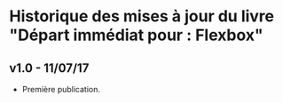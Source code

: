 # Historique des mises à jour du livre "Départ immédiat pour : Flexbox"

## v1.0 - 11/07/17

- Première publication.
